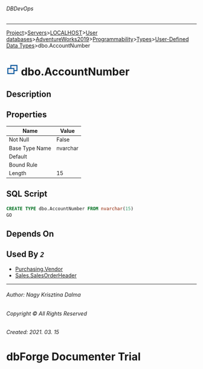 ###### DBDevOps
___
[Project](../../../../../../../startpage.md)>[Servers](../../../../../../Servers.md)>[LOCALHOST](../../../../../LOCALHOST.md)>[User databases](../../../../UserDatabases.md)>[AdventureWorks2019](../../../AdventureWorks2019.md)>[Programmability](../../Programmability.md)>[Types](../Types.md)>[User-Defined Data Types](UserDefinedDataTypes.md)>dbo.AccountNumber


# ![logo](../../../../../../../Images/usertype.svg) dbo.AccountNumber

## <a name="#Description"></a>Description
> 
## <a name="#Properties"></a>Properties
|Name|Value|
|---|---|
|Not Null|False|
|Base Type Name|nvarchar|
|Default||
|Bound Rule||
|Length|15|


## <a name="#SqlScript"></a>SQL Script
```SQL
CREATE TYPE dbo.AccountNumber FROM nvarchar(15)
GO
```

## <a name="#DependsOn"></a>Depends On


## <a name="#UsedBy"></a>Used By _`2`_
- [Purchasing.Vendor](../../../Tables/Purchasing.Vendor.md)
- [Sales.SalesOrderHeader](../../../Tables/Sales.SalesOrderHeader.md)


___
###### Author: Nagy Krisztina Dalma
###### Copyright © All Rights Reserved
###### Created: 2021. 03. 15

# dbForge Documenter Trial